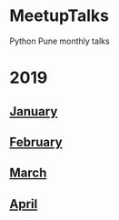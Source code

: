 # MeetupTalks

Python Pune monthly talks

# 2019
## [January](./2019/January/)
## [February](./2019/February/)
## [March](./2019/March/)
## [April](./2019/April/)
